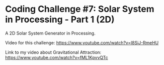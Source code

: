 # Coding Challenge #7: Solar System in Processing - Part 1 (2D)

A 2D Solar System Generator in Processing.

Video for this challenge: https://www.youtube.com/watch?v=l8SiJ-RmeHU

Link to my video about Gravitational Attraction: https://www.youtube.com/watch?v=fML1KpvvQTc
